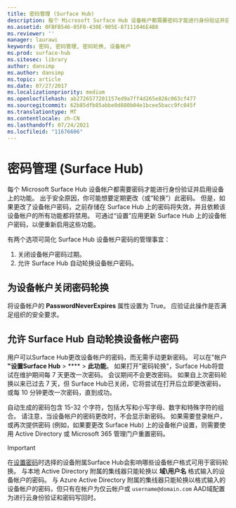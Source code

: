 ```yaml
---
title: 密码管理 (Surface Hub)
description: 每个 Microsoft Surface Hub 设备帐户都需要密码才能进行身份验证并启用设备上的功能。
ms.assetid: 0FBFB546-05F0-430E-905E-87111046E4B8
ms.reviewer: ''
manager: laurawi
keywords: 密码, 密码管理, 密码轮换, 设备帐户
ms.prod: surface-hub
ms.sitesec: library
author: dansimp
ms.author: dansimp
ms.topic: article
ms.date: 07/27/2017
ms.localizationpriority: medium
ms.openlocfilehash: ab2726577201157ed9a7ff4d265e826c063cf477
ms.sourcegitcommit: 62b85dfb85abbe0d880b04e1bcee5bacc9fc045f
ms.translationtype: MT
ms.contentlocale: zh-CN
ms.lasthandoff: 07/24/2021
ms.locfileid: "11676606"
---
```

# <a name="password-management-surface-hub"></a>密码管理 (Surface Hub)

每个 Microsoft Surface Hub 设备帐户都需要密码才能进行身份验证并启用设备上的功能。 出于安全原因，你可能想要定期更改（或“轮换”）此密码。 但是，如果更改了设备帐户密码，之前存储在 Surface Hub 上的密码将失效，并且依赖该设备帐户的所有功能都将禁用。 可通过“设置”应用更新 Surface Hub 上的设备帐户密码，以便重新启用这些功能。

有两个选项可简化 Surface Hub 设备帐户密码的管理事宜：

1.  关闭设备帐户密码过期。
2.  允许 Surface Hub 自动轮换设备帐户密码。


## <a name="turn-off-password-rotation-for-the-device-account"></a>为设备帐户关闭密码轮换

将设备帐户的 **PasswordNeverExpires** 属性设置为 True。 应验证此操作是否满足组织的安全要求。


## <a name="allow-the-surface-hub-to-automatically-rotate-the-device-accounts-password"></a>允许 Surface Hub 自动轮换设备帐户密码

用户可以Surface Hub更改设备帐户的密码，而无需手动更新密码。 可以在"帐户 **"设置Surface Hub**  >  ****  >  **此功能**。 如果打开"密码轮换"，Surface Hub将尝试在维护期间每 7 天更改一次密码。 会议期间不会更改密码。 如果自上次密码轮换以来已过去 7 天，但 Surface Hub已关闭，它将尝试在打开后立即更改密码，或每 10 分钟更改一次密码，直到成功。

自动生成的密码包含 15-32 个字符，包括大写和小写字母、数字和特殊字符的组合。 请注意，当设备帐户的密码更改时，不会显示新密码。 如果需要登录帐户，或再次提供密码 (例如，如果要更改 Surface Hub) 上的设备帐户设置，则需要使用 Active Directory 或 Microsoft 365 管理门户重置密码。

> [!IMPORTANT]
> 在[设置密码](prepare-your-environment-for-surface-hub.md)时选择的设备附属Surface Hub会影响哪些设备帐户格式可用于密码轮换。 与本地 Active Directory 附属的集线器只能轮换以 **域\用户名** 格式输入的设备帐户的密码。 与 Azure Active Directory 附属的集线器只能轮换以格式输入的设备帐户的密码，但只有在帐户为仅云帐户或 `username@domain.com` AAD[](/azure/active-directory/hybrid/choose-ad-authn#cloud-authentication)[](/azure/active-directory/authentication/concept-sspr-writeback)域配置为进行云身份验证和密码写回时。
